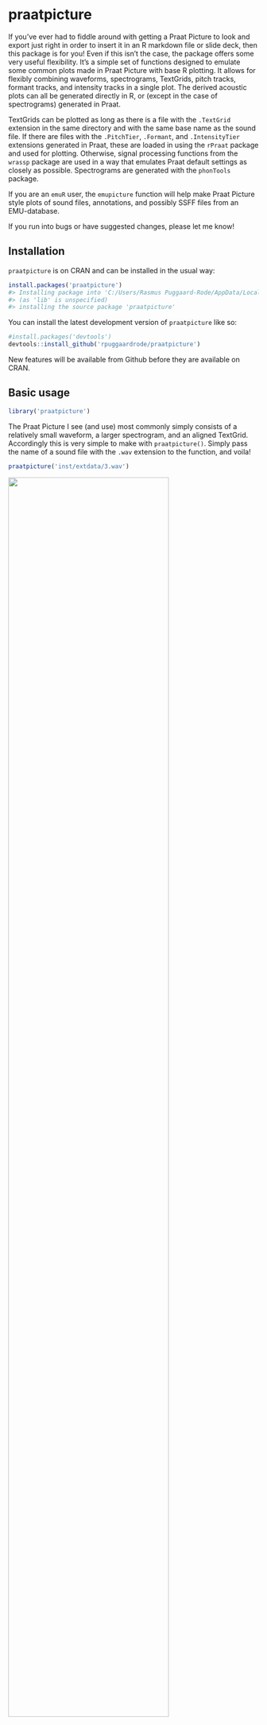 
<!-- README.md is generated from README.Rmd. Please edit that file -->

# praatpicture

If you’ve ever had to fiddle around with getting a Praat Picture to look
and export just right in order to insert it in an R markdown file or
slide deck, then this package is for you! Even if this isn’t the case,
the package offers some very useful flexibility. It’s a simple set of
functions designed to emulate some common plots made in Praat Picture
with base R plotting. It allows for flexibly combining waveforms,
spectrograms, TextGrids, pitch tracks, formant tracks, and intensity
tracks in a single plot. The derived acoustic plots can all be generated
directly in R, or (except in the case of spectrograms) generated in
Praat.

TextGrids can be plotted as long as there is a file with the `.TextGrid`
extension in the same directory and with the same base name as the sound
file. If there are files with the `.PitchTier`, `.Formant`, and
`.IntensityTier` extensions generated in Praat, these are loaded in
using the `rPraat` package and used for plotting. Otherwise, signal
processing functions from the `wrassp` package are used in a way that
emulates Praat default settings as closely as possible. Spectrograms are
generated with the `phonTools` package.

If you are an `emuR` user, the `emupicture` function will help make
Praat Picture style plots of sound files, annotations, and possibly SSFF
files from an EMU-database.

If you run into bugs or have suggested changes, please let me know!

## Installation

`praatpicture` is on CRAN and can be installed in the usual way:

``` r
install.packages('praatpicture')
#> Installing package into 'C:/Users/Rasmus Puggaard-Rode/AppData/Local/Temp/Rtmp0CZk9Y/temp_libpath2b0823a1518b'
#> (as 'lib' is unspecified)
#> installing the source package 'praatpicture'
```

You can install the latest development version of `praatpicture` like
so:

``` r
#install.packages('devtools')
devtools::install_github('rpuggaardrode/praatpicture')
```

New features will be available from Github before they are available on
CRAN.

## Basic usage

``` r
library('praatpicture')
```

The Praat Picture I see (and use) most commonly simply consists of a
relatively small waveform, a larger spectrogram, and an aligned
TextGrid. Accordingly this is very simple to make with `praatpicture()`.
Simply pass the name of a sound file with the `.wav` extension to the
function, and voila!

``` r
praatpicture('inst/extdata/3.wav')
```

<img src="man/figures/README-unnamed-chunk-5-1.png" width="80%" />

Often you won’t want to plot an entire sound file, but only a small
portion of it. This is no problem – simply use the `start` and `end`
arguments to tell R exactly what you want to plot. If we just want to
plot the portion between 0.5–1.1 seconds of the above file, we do it
like this:

``` r
praatpicture('inst/extdata/3.wav', start=0.5, end=1.1)
```

<img src="man/figures/README-unnamed-chunk-6-1.png" width="80%" />

Similar to the Praat defaults, only the start and end times are shown at
the bottom of the plot, and only highest frequencies and lowest
frequencies are shown next to the spectrogram, etc. We can generate more
“R-like” axis ticks by setting the arguments `min_max_only = FALSE` and
`start_end_only = FALSE`. If we want to keep the original time on the
x-axis, this can be controlled with the argument `tfrom0 = FALSE`.

``` r
praatpicture('inst/extdata/3.wav', start=0.5, end=1.1, min_max_only=FALSE, 
             start_end_only=FALSE, tfrom0=FALSE)
```

<img src="man/figures/README-unnamed-chunk-7-1.png" width="80%" />

The `frames` argument controls what kind of plot components we see. If
we weren’t interested in the TextGrid, we could set it to
`frames=c('sound', 'spectrogram')`. The `proportion` argument controls
how much space is taken up by each component; in this case, we probably
want a spectrogram that’s a little larger than the waveform, which can
be done with e.g. `proportion=c(40,60)`, setting aside 40% of the
plotting area for the waveform and 60% for the spectrogram.

``` r
praatpicture('inst/extdata/3.wav', start=0.5, end=1.1, 
             frames=c('sound', 'spectrogram'), proportion=c(40,60))
```

<img src="man/figures/README-unnamed-chunk-8-1.png" width="80%" />

## The waveform

By default, all channels of a sound file are plotted. This can be
changed with the `wave_channels` argument. If you want names next to
individual channels, this can be achieved with the `wave_channelNames`
argument, which is set to `FALSE` by default. If you want to plot the
waveform in a different color than black, this is controlled with the
`wave_color` argument:

``` r
praatpicture('inst/extdata/3.wav', start=0.5, end=1.1, 
             frames=c('sound', 'spectrogram'), proportion=c(20,80),
             wave_color='grey')
```

<img src="man/figures/README-unnamed-chunk-9-1.png" width="80%" />

## The TextGrid

By default, all tiers in the TextGrid are plotted. If we want to plot
different tiers, we can tell R using the `tiers` argument. If we were
only interested in the second and third tiers, we could call
`tiers=c(2,3)`. The `tg_focusTier` argument controls for which tiers
dotted lines are plotted on all plot components (this can be a number,
but could also be `'all'` or `'none'`. If we are not interested in
having names next to the tiers, we can set `tg_tierNames=FALSE`.

``` r
praatpicture('inst/extdata/3.wav', start=0.5, end=1.1, 
             tg_tiers=c(2,3), tg_focusTier=3, tg_tierNames=FALSE)
```

<img src="man/figures/README-unnamed-chunk-10-1.png" width="80%" />

By default, text is center aligned, but we can also align it to the left
or to the right with the `tg_alignment` argument. This doesn’t have to
be the same for all tiers!

Praat usually interprets a `_` as meaning that the following character
should be subscripted, along with a number of other formatting choices
which can be checked
[here](https://www.fon.hum.uva.nl/praat/manual/Text_styles.html). These
are not emulated by default in `praatpicture` for a number of reasons,
but can be emulated with the logical `tg_specialChar` argument, as shown
below. Be aware that this does not work with Praat’s formatting for
[special
characters](https://www.fon.hum.uva.nl/praat/manual/Special_symbols.html),
which `praatpicture` presently does not have any method for.

``` r
praatpicture('inst/extdata/3.wav', start=0.5, end=1.1, 
             tg_tiers=c(2,3), tg_focusTier=3, tg_tierNames=FALSE,
             tg_alignment=c('right', 'left'), tg_specialChar=TRUE)
```

<img src="man/figures/README-unnamed-chunk-11-1.png" width="80%" /> Text
color can be controlled with the `tg_color` argument, which takes either
a single string or a vector of strings, if you want different tiers to
have different colors. Focus tiers are shown as dotted black lines
throughout all plot components by default, but the color and line type
can be controlled with the `tg_focusTierColor` and
`tg_focusTierLineType` arguments – if there are multiple focus tiers,
line type and color can be varied. Below, we have dashed orange lines on
top of black solid lines when segment and word boundaries coincide,
using the same color scheme in the TextGrid itself.

``` r
praatpicture('inst/extdata/3.wav', start=0.5, end=1.1, 
             tg_tiers=c(2,3), tg_focusTier='all', tg_specialChar=FALSE,
             tg_focusTierColor=c('black', 'orange'), tg_color=c('black', 'orange'),
             tg_focusTierLineType=c('solid', 'aa'))
```

<img src="man/figures/README-unnamed-chunk-12-1.png" width="80%" />

## The spectrogram

Spectrograms are generated in R using the `phonTools` package. Default
settings (and the other various possible settings) are as close as
possible to those in Praat. You can change frequency range with
`spec_freqRange` and dynamic range with `spec_dynamicRange`:

``` r
praatpicture('inst/extdata/3.wav', start=0.5, end=1.1, 
             frames=c('sound', 'spectrogram'), proportion=c(30,70),
             spec_freqRange=c(0,8000), spec_dynamicRange=70)
```

<img src="man/figures/README-unnamed-chunk-13-1.png" width="80%" />

You can also change the shape and length of windows used for the Fourier
transformations, and the number of time steps at which spectra are
generated. Note that not all window shapes offered by Praat are
available in `phonTools`. Here is a broadband spectrogram using a
Bartlett window:

``` r
praatpicture('inst/extdata/3.wav', start=0.5, end=1.1, 
             frames=c('sound', 'spectrogram'), proportion=c(30,70),
             spec_windowShape='Bartlett', spec_windowLength=0.03)
```

<img src="man/figures/README-unnamed-chunk-14-1.png" width="80%" />

Spectrogram colors can be controlled with the `spec_color` argument
which takes two or more strings giving the colors of low, high, and
optionally in-between frequencies:

``` r
praatpicture('inst/extdata/3.wav', start=0.5, end=1.1, 
             frames=c('sound', 'spectrogram'), proportion=c(30,70),
             spec_color=c('darkblue', 'blue', 'cyan', 'yellow', 'orange', 
                          'brown', 'red'))
```

<img src="man/figures/README-unnamed-chunk-15-1.png" width="80%" />

## Pitch

Pitch can be plotted like so:

``` r
praatpicture('inst/extdata/3.wav', start=0.5, end=1.1, 
             frames=c('sound', 'pitch'), proportion=c(40,60))
```

<img src="man/figures/README-unnamed-chunk-16-1.png" width="80%" />

As in Praat, we can change the plot type (line or speckle?), scale, and
frequency range. Here is the same contour with a much narrower frequency
range, speckled logarithmically:

``` r
praatpicture('inst/extdata/3.wav', start=0.5, end=1.1, 
             frames=c('sound', 'pitch'), proportion=c(40,60),
             pitch_scale='logarithmic', pitch_freqRange=c(100,200),
             pitch_plotType='speckle')
```

<img src="man/figures/README-unnamed-chunk-17-1.png" width="80%" />

If we want to use semitones instead of Hz, we can set a reference level
with `pitch_semitonesRe`:

``` r
praatpicture('inst/extdata/3.wav', start=0.5, end=1.1, 
             frames=c('sound', 'pitch'), proportion=c(40,60),
             pitch_scale='semitones', pitch_semitonesRe=120,
             pitch_plotType='speckle', pitch_freqRange=c(-5,5))
```

<img src="man/figures/README-unnamed-chunk-18-1.png" width="80%" />

In all the above pitch plots, the pitch tracks themselves have been
taken from a Praat file called `1.PitchTier`. R knows that it should do
that if such a file is available. Let’s try it again for a file where
there is no equivalent `PitchTier` file available, namely `2.wav`:

``` r
list.files('inst/extdata')
#> [1] "1.Formant"       "1.IntensityTier" "1.PitchTier"     "1.TextGrid"     
#> [5] "1.wav"           "2.wav"           "3.TextGrid"      "3.wav"
```

``` r
praatpicture('inst/extdata/2.wav', start=0.7, end=1.2, 
             frames=c('sound', 'pitch'), proportion=c(40,60),
             pitch_scale='logarithmic', pitch_freqRange=c(100,200),
             pitch_plotType='speckle')
```

<img src="man/figures/README-unnamed-chunk-20-1.png" width="80%" />

No complaints from `praatpicture`! In this case the pitch track is
simply generated using the R-internal function `ksvF0()` from the
`wrassp` package. Results won’t be identical to Praat, because the
algorithms used to track pitch are different, but it should be
reasonably close – parameters are set to mimic those of Praat as closely
as possible, including using a Gaussian-like window shape. As in Praat,
you can change the time step, floor, and ceiling values used for
detemrining pitch with the `pitch_timeStep`, `pitch_floor`, and
`pitch_ceiling` arguments. Here I’ve set `pitch_floor` at a silly high
level of 120 Hz just to show the effect:

``` r
praatpicture('inst/extdata/2.wav', start=0.7, end=1.2, 
             frames=c('sound', 'pitch'), proportion=c(40,60),
             pitch_scale='logarithmic', pitch_freqRange=c(100,200),
             pitch_plotType='speckle', pitch_floor=120, pitch_timeStep=0.005)
```

<img src="man/figures/README-unnamed-chunk-21-1.png" width="80%" />

## Formants

Formants can be plotted like so:

``` r
praatpicture('inst/extdata/3.wav', start=0.5, end=1.1, 
             frames=c('sound', 'formant'), proportion=c(30,70))
```

<img src="man/figures/README-unnamed-chunk-22-1.png" width="80%" />

As above, we can vary the plot type and frequency range like so:

``` r
praatpicture('inst/extdata/3.wav', start=0.5, end=1.1, 
             frames=c('sound', 'formant'), proportion=c(30,70),
             formant_plotType='draw', formant_freqRange=c(0,3000))
```

<img src="man/figures/README-unnamed-chunk-23-1.png" width="80%" />

If formants are speckled, we can also adjust the dynamic range, such
that formants in frames with intensity below a certain threshold are not
plotted. The default (as in Praat) is 30 dB, let’s try with 40, which
should show more ‘hallucinated’ formants. This also shows how the dotted
lines indicating multiples of 1,000 Hz can be omitted with the
`formant_dottedLines` argument.

``` r
praatpicture('inst/extdata/3.wav', start=0.5, end=1.1, 
             frames=c('sound', 'formant'), proportion=c(30,70),
             formant_dynamicRange=40, formant_dottedLines = FALSE)
```

<img src="man/figures/README-unnamed-chunk-24-1.png" width="80%" />

A special argument is the logical `formant_plotOnSpec`, which when used
in combination with a spectrogram will plot formants on top of the
spectrogram. Formant colors can be controlled with the `formant_color`
argument, which is either a single string or a vector; in the latter
case, different formants will have different colors. This applies
whether formants are plotted on their own or with a spectrogram.

``` r
praatpicture('inst/extdata/3.wav', start=0.5, end=1.1, 
             frames=c('sound', 'spectrogram'), proportion=c(30,70),
             formant_plotOnSpec=TRUE, 
             formant_color=c('red', 'blue', 'white', 'green'))
```

<img src="man/figures/README-unnamed-chunk-25-1.png" width="80%" />

As we saw with pitch above, these formant tracks all come from a Praat
file. If there wasn’t one available, formants would be tracked using the
`forest()` function from the `wrassp()` package:

``` r
praatpicture('inst/extdata/2.wav', start=0.7, end=1.2, 
             frames=c('sound', 'formant'), proportion=c(30,70))
```

<img src="man/figures/README-unnamed-chunk-26-1.png" width="80%" />

Most of the arguments that can be changed in Praat can also be changed
here, including the time step, maximum number of formants, and window
length. Unfortunately, `forest()` doesn’t allow us to change reference
levels for the individual formants.

``` r
praatpicture('inst/extdata/2.wav', start=0.7, end=1.2, 
             frames=c('sound', 'formant'), proportion=c(30,70),
             formant_maxN=4, formant_timeStep=0.01,
             formant_windowLength=0.05)
```

<img src="man/figures/README-unnamed-chunk-27-1.png" width="80%" />

In lieu of changing reference levels, a useful `forest()` argument which
we can also set with `praatpicture` is `gender`, set here to reflect
that this is a female speaker:

``` r
praatpicture('inst/extdata/2.wav', start=0.7, end=1.2, 
             frames=c('sound', 'formant'), proportion=c(30,70),
             formant_maxN=4, formant_timeStep=0.01,
             formant_windowLength=0.05, gender='f')
```

<img src="man/figures/README-unnamed-chunk-28-1.png" width="80%" />

## Intensity

Intensity can be plotted like so:

``` r
praatpicture('inst/extdata/3.wav', start=0.5, end=1.1, 
             frames=c('sound', 'intensity'), proportion=c(30,70))
```

<img src="man/figures/README-unnamed-chunk-29-1.png" width="80%" />

The plotting range can be changed with `intensity_range`. This is
plotted from an `IntensityTier` Praat file – if one isn’t available, it
is calculated using the `rmsana()` function from `wrassp`:

``` r
praatpicture('inst/extdata/2.wav', start=0.7, end=1.2, 
             frames=c('sound', 'intensity'), proportion=c(30,70))
```

<img src="man/figures/README-unnamed-chunk-30-1.png" width="80%" />

As in Praat, we can edit time step and minimum pitch values. Here I’ve
plotted it with a very low resolution just to demonstrate:

``` r
praatpicture('inst/extdata/2.wav', start=0.7, end=1.2, 
             frames=c('sound', 'intensity'), proportion=c(30,70),
             intensity_timeStep=0.05)
```

<img src="man/figures/README-unnamed-chunk-31-1.png" width="80%" />

## Drawing rectangles and arrows

`praatpicture` allows you to draw arrows or rectangles on individual
plot components using the `draw_rectangle` and `draw_arrow` arguments.
This is done using the base R plotting functions `rect()` and
`arrows()`. It works like this: You pass the argument a vector
containing first the plot component to draw on, and then further
arguments you want to pass on to `rect()` or `arrows()`; the first four
of these should be coordinates on the x and y axis. Here’s an example
which draws a rectangle on the spectrogram between 0.15–0.2 seconds, and
between 500–4000 Hz.

``` r
praatpicture('inst/extdata/3.wav', start=0.5, end=1.1, 
             frames=c('sound', 'spectrogram'), proportion=c(30,70),
             start_end_only=FALSE, min_max_only=FALSE,
             draw_rectangle=c('spectrogram', 0.15, 500, 0.2, 4000))
```

<img src="man/figures/README-unnamed-chunk-32-1.png" width="80%" />

If you want to draw multiple rectangles or multiple arrows, you can pass
a list containing vectors with plotting information.

``` r
praatpicture('inst/extdata/3.wav', start=0.5, end=1.1, 
             frames=c('sound', 'spectrogram'), proportion=c(30,70),
             start_end_only=FALSE, min_max_only=FALSE,
             draw_rectangle=list(
               c('spectrogram', 0.15, 500, 0.2, 4000, border='blue'),
               c('sound', 0.15, -0.01, 0.2, 0.01, border='red')),
             draw_arrow=c('spectrogram', 0.5, 1000, 0.42, 2000, col='darkgreen',
                          lwd=3))
```

<img src="man/figures/README-unnamed-chunk-33-1.png" width="80%" />

## Plotting EMU data

If you are an `emuR` user, the function `emupicture()` can do
essentially the same as `praatpicture()`, but with data that you have in
an EMU database. Let’s have a look – I’ll create a temporary EMU
database here:

``` r
library(emuR)
#> 
#> Attaching package: 'emuR'
#> The following object is masked from 'package:base':
#> 
#>     norm
create_emuRdemoData(tempdir())
db_path <- paste0(tempdir(), '/emuR_demoData/ae_emuDB')
db <- load_emuDB(db_path)
#> INFO: Loading EMU database from C:\Users\RASMUS~1\AppData\Local\Temp\RtmpCovnJW/emuR_demoData/ae_emuDB... (7 bundles found)
#>   |                                                                              |                                                                      |   0%  |                                                                              |==========                                                            |  14%  |                                                                              |====================                                                  |  29%  |                                                                              |==============================                                        |  43%  |                                                                              |========================================                              |  57%  |                                                                              |==================================================                    |  71%  |                                                                              |============================================================          |  86%  |                                                                              |======================================================================| 100%
```

These are the bundles available in the demo database:

``` r
list_bundles(db)
#> # A tibble: 7 × 2
#>   session name    
#>   <chr>   <chr>   
#> 1 0000    msajc003
#> 2 0000    msajc010
#> 3 0000    msajc012
#> 4 0000    msajc015
#> 5 0000    msajc022
#> 6 0000    msajc023
#> 7 0000    msajc057
```

We can create a Praat Picture style plot of the bundle `msajc003` like
so (selecting just a snippet of the file, and showing just two tiers,
because there are a *lot* of annotation levels in this database)

``` r
emupicture(db, bundle='msajc003', tg_tiers=c('Text', 'Tone'), start=0.2, end=1.2)
```

<img src="man/figures/README-unnamed-chunk-36-1.png" width="80%" />

All the plotting options we’ve seen above are also available with
`emupicture()`. Additionally, if you have track data for pitch,
formants, or intensity stored as SSFF files, you can plot these. Let’s
see whether there are any SSFF tracks available in our database:

``` r
list_ssffTrackDefinitions(db)
#>   name columnName fileExtension fileFormat
#> 1  dft        dft           dft       ssff
#> 2   fm         fm           fms       ssff
```

Yup, we have spectral data (`dft`) and formant data `fm`. The formant
data can be used for plotting formant tracks, if we select `formant` as
one of our `frames`, and pass the formant track file extension `fms` to
the argument `formant_ssffExt`. This will produce a Praat Picture style
plot from an EMU-DB sound file using SSFF track data! Neat!

``` r
emupicture(db, bundle='msajc003', frames=c('sound', 'formant'), 
           proportion=c(30,70), start=0.2, end=1.2,
           formant_ssffExt='fms')
```

<img src="man/figures/README-unnamed-chunk-38-1.png" width="80%" />
